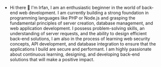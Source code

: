 - Hi there 👋 I'm Irfan, I am an enthusiastic beginner in the world of back-end web development. I am currently building a strong foundation in programming languages like PHP or Node.js and grasping the fundamental principles of server creation, database management, and web application development. I possess problem-solving skills, an understanding of server requests, and the ability to design efficient back-end solutions, I am also in the process of learning web security concepts, API development, and database integration to ensure that the applications I build are secure and performant. I am highly passionate about continuous learning, designing, and developing back-end solutions that will make a positive impact.

